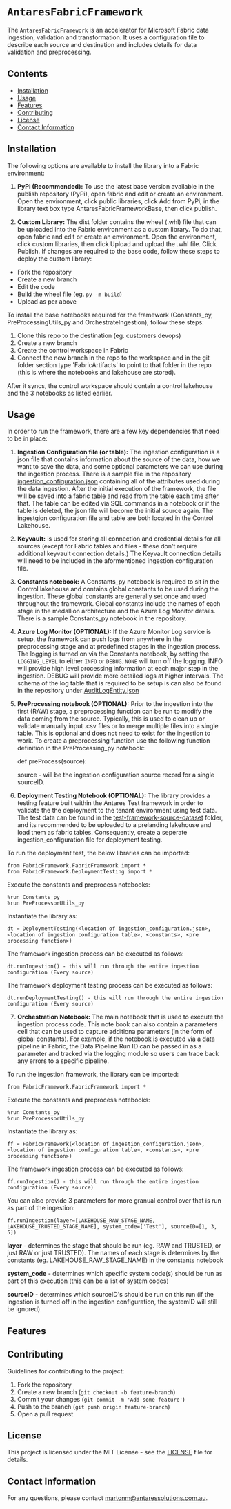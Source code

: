 # `AntaresFabricFramework`

The `AntaresFabricFramework` is an accelerator for Microsoft Fabric data ingestion, validation and transformation. It uses a configuration file to describe each source and destination and includes details for data validation and preprocessing.

## Contents

- [Installation](#installation)
- [Usage](#usage)
- [Features](#features)
- [Contributing](#contributing)
- [License](#license)
- [Contact Information](#contact-information)

## Installation
The following options are available to install the library into a Fabric environment: 

1. <b>PyPi (Recommended):</b>
To use the latest base version available in the publish repository (PyPi), open fabric and edit or create an environment. Open the environment, click public libraries, click Add from PyPi, in the library text box type AntaresFabricFrameworkBase, then click publish. 

2. <b>Custom Library:</b>
The dist folder contains the wheel (.whl) file that can be uploaded into the Fabric environment as a custom library. To do that, open fabric and edit or create an environment. Open the environment, click custom libraries, then click Upload and upload the .whl file. Click Publish. 
If changes are required to the base code, follow these steps to deploy the custom library:
- Fork the repository
- Create a new branch
- Edit the code
- Build the wheel file (eg. `py -m build`)
- Upload as per above 

To install the base notebooks required for the framework (Constants_py, PreProcessingUtils_py and OrchestrateIngestion), follow these steps:

1. Clone this repo to the destination (eg. customers devops)
2. Create a new branch
3. Create the control workspace in Fabric
4. Connect the new branch in the repo to the workspace and in the git folder section type 'FabricArtifacts' to point to that folder in the repo (this is where the notebooks and lakehouse are stored).

After it syncs, the control workspace should contain a control lakehouse and the 3 notebooks as listed earlier. 


## Usage

In order to run the framework, there are a few key dependencies that need to be in place:

1. <b>Ingestion Configuration file (or table):</b>
The ingestion configuration is a json file that contains information about the source of the data, how we want to save the data, and some optional parameters we can use during the ingestion process. 
There is a sample file in the repository [ingestion_configuration.json](SupportingFiles/ingestion_configuration.json) containing all of the attributes used during the data ingestion. 
After the initial execution of the framework, the file will be saved into a fabric table and read from the table each time after that. The table can be edited via SQL commands in a notebook or if the table is deleted, the json file will become the initial source again. 
The ingestgion configuration file and table are both located in the Control Lakehouse. 

2. <b>Keyvault:</b> is used for storing all connection and credential details for all sources (except for Fabric tables and files - these don't require additional keyvault connection details.)
The Keyvault connection details will need to be included in the aformentioned ingestion configuration file. 

3. <b>Constants notebook:</b> A Constants_py notebook is required to sit in the Control lakehouse and contains global constants to be used during the ingestion. These global constants are generally set once and used throughout the framework. 
Global constants include the names of each stage in the medallion architecture and the Azure Log Monitor details. There is a sample Constants_py notebook in the repository.

4. <b>Azure Log Monitor (OPTIONAL):</b> If the Azure Monitor Log service is setup, the framework can push logs from anywhere in the preprocessing stage and at predefined stages in the ingestion process. 
The logging is turned on via the Constants notebook, by setting the `LOGGING_LEVEL` to either `INFO` or `DEBUG`. `NONE` will turn off the logging. INFO will provide high level processing information at each major step in the ingestion. DEBUG will provide more detailed logs at higher intervals.
The schema of the log table that is required to be setup is can also be found in the repository under [AuditLogEntity.json](SupportingFiles/AuditLogEntity.json)

5. <b>PreProcessing notebook (OPTIONAL):</b> Prior to the ingestion into the first (RAW) stage, a preprocessing function can be run to modify the data coming from the source. Typically, this is used to clean up or validate manually input .csv files or to merge multiple files into a single table. 
This is optional and does not need to exist for the ingestion to work. To create a preprocessing function use the following function definition in the PreProcessing_py notebook:

    def preProcess(source):

    source - will be the ingestion configuration source record for a single sourceID. 

6. <b>Deployment Testing Notebook (OPTIONAL):</b> The library provides a testing feature built within the Antares Test framework in order to validate the the deployment to the tenant environment using test data. The test data can be found in the [test-framework-source-dataset](FabricFramework/test-framework-source-dataset) folder, and its recommended to be uploaded to a prelanding lakehouse and load them as fabric tables. Consequently, create a seperate ingestion_configuration file for deployment testing.

To run the deployment test, the below libraries can be imported:

    from FabricFramework.FabricFramework import *
    from FabricFramework.DeploymentTesting import *

Execute the constants and preprocess notebooks:

    %run Constants_py
    %run PreProcessorUtils_py

Instantiate the library as:

    dt = DeploymentTesting(<location of ingestion_configuration.json>, <location of ingestion configuration table>, <constants>, <pre processing function>)

The framework ingestion process can be executed as follows:

    dt.runIngestion() - this will run through the entire ingestion configuration (Every source)

The framework deployment testing process can be executed as follows:

    dt.runDeploymentTesting() - this will run through the entire ingestion configuration (Every source)

7. <b>Orchestration Notebook:</b> The main notebook that is used to execute the ingestion process code. This note book can also contain a parameters cell that can be used to capture additiona parameters (in the form of global constants). 
For example, if the notebook is executed via a data pipeline in Fabric, the Data Pipeline Run ID can be passed in as a parameter and tracked via the logging module so users can trace back any errors to a specific pipeline. 

To run the ingestion framework, the library can be imported:

    from FabricFramework.FabricFramework import *

Execute the constants and preprocess notebooks:

    %run Constants_py
    %run PreProcessorUtils_py

Instantiate the library as:

    ff = FabricFramework(<location of ingestion_configuration.json>, <location of ingestion configuration table>, <constants>, <pre processing function>)

The framework ingestion process can be executed as follows:

    ff.runIngestion() - this will run through the entire ingestion configuration (Every source)

You can also provide 3 parameters for more granual control over that is run as part of the ingestion:

    ff.runIngestion(layer=[LAKEHOUSE_RAW_STAGE_NAME, LAKEHOUSE_TRUSTED_STAGE_NAME], system_code=['Test'], sourceID=[1, 3, 5])

<b>layer</b> - determines the stage that should be run (eg. RAW and TRUSTED, or just RAW or just TRUSTED). The names of each stage is determines by the constants (eg. LAKEHOUSE_RAW_STAGE_NAME) in the constants notebook

<b>system_code</b> - determines which specific system code(s) should be run as part of this execution (this can be a list of system codes)

<b>sourceID</b> - determines which sourceID's should be run on this run (if the ingestion is turned off in the ingestion configuration, the systemID will still be ignored)



## Features


## Contributing
Guidelines for contributing to the project:
1. Fork the repository
2. Create a new branch (`git checkout -b feature-branch`)
3. Commit your changes (`git commit -m 'Add some feature'`)
4. Push to the branch (`git push origin feature-branch`)
5. Open a pull request

## License
This project is licensed under the MIT License - see the [LICENSE](LICENSE.txt) file for details.

## Contact Information
For any questions, please contact [martonm@antaressolutions.com.au](mailto:martonm@antaressolutions.com.au).
